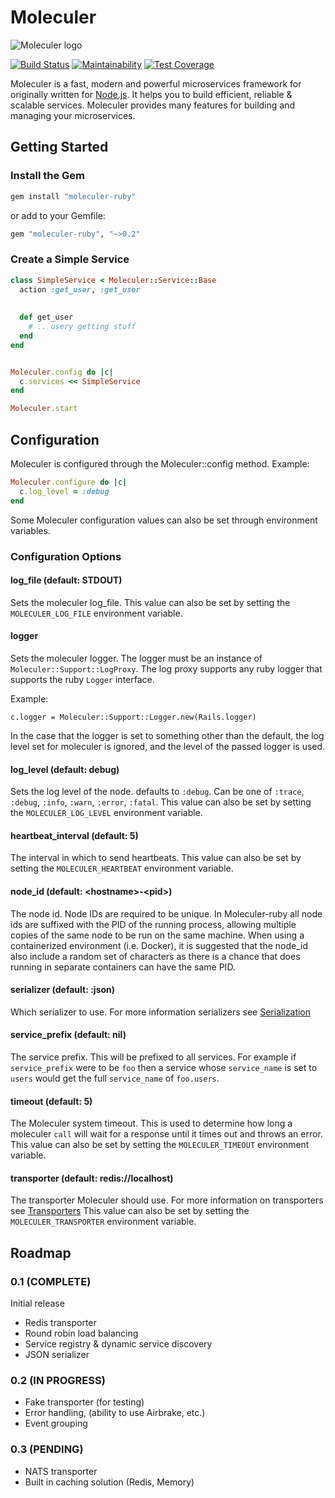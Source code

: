 # Moleculer
![Moleculer logo](https://github.com/moleculerjs/moleculer/raw/master/docs/assets/logo.png)

[![Build Status](https://travis-ci.org/moleculer-ruby/moleculer.svg?branch=develop)](https://travis-ci.org/moleculer-ruby/moleculer)
[![Maintainability](https://api.codeclimate.com/v1/badges/d4211bbefca62cb4c10e/maintainability)](https://codeclimate.com/github/moleculer-ruby/moleculer/maintainability)
[![Test Coverage](https://api.codeclimate.com/v1/badges/d4211bbefca62cb4c10e/test_coverage)](https://codeclimate.com/github/moleculer-ruby/moleculer/test_coverage)

Moleculer is a fast, modern and powerful microservices framework for originally written for [Node.js](). It helps you to 
build efficient, reliable & scalable services. Moleculer provides many features for building and managing your 
microservices.


## Getting Started
### Install the Gem

```ruby
gem install "moleculer-ruby"
```

or add to your Gemfile:

```ruby
gem "moleculer-ruby", "~>0.2"
```

### Create a  Simple Service

```ruby
class SimpleService < Moleculer::Service::Base
  action :get_user, :get_user
  
  
  def get_user
    # .. usery getting stuff
  end
end


Moleculer.config do |c|
  c.services << SimpleService
end

Moleculer.start

```


## Configuration

Moleculer is configured through the Moleculer::config method. Example:

```ruby
Moleculer.configure do |c|
  c.log_level = :debug
end
```

Some Moleculer configuration values can also be set through environment variables.

### Configuration Options

#### log_file (default: STDOUT)
Sets the moleculer log_file. This value can also be set by setting the `MOLECULER_LOG_FILE` environment variable.

#### logger
Sets the moleculer logger. The logger must be an instance of `Moleculer::Support::LogProxy`. The log proxy supports any
ruby logger that supports the ruby `Logger` interface.

Example: 
```
c.logger = Moleculer::Support::Logger.new(Rails.logger)
```

In the case that the logger is set to something other than the default, the log level set for moleculer is ignored, and the
level of the passed logger is used.

#### log_level (default: debug)
Sets the log level of the node. defaults to `:debug`. Can be one of `:trace`, `:debug`, `:info`, `:warn`, `:error`, 
`:fatal`. This value can also be set by setting the `MOLECULER_LOG_LEVEL` environment variable.

#### heartbeat_interval (default: 5)
The interval in which to send heartbeats. This value can also be set by setting the `MOLECULER_HEARTBEAT` environment variable.

#### node_id (default: \<hostname\>-\<pid\>)
The node id. Node IDs are required to be unique. In Moleculer-ruby all node ids are suffixed with the PID of the 
running process, allowing multiple copies of the same node to be run on the same machine. When using a containerized
environment (i.e. Docker), it is suggested that the node_id also include a random set of characters as there is a chance
that does running in separate containers can have the same PID.

#### serializer (default: :json)
Which serializer to use. For more information serializers see [Serialization](https://moleculer.services/docs/0.13/networking.html#Serialization)

#### service_prefix (default: nil)
The service prefix. This will be prefixed to all services. For example if `service_prefix` were to be `foo` then a
service whose `service_name` is set to `users` would get the full `service_name` of `foo.users`.

#### timeout (default: 5)
The Moleculer system timeout. This is used to determine how long a moleculer `call` will wait for a response until it
times out and throws an error. This value can also be set by setting the `MOLECULER_TIMEOUT` environment variable.

#### transporter (default: redis://localhost)
The transporter Moleculer should use. For more information on transporters see [Transporters](https://moleculer.services/docs/0.13/networking.html#Transporters)
This value can also be set by setting the `MOLECULER_TRANSPORTER` environment variable.


## Roadmap

### 0.1 (COMPLETE)
Initial release

* Redis transporter
* Round robin load balancing
* Service registry & dynamic service discovery
* JSON serializer

### 0.2 (IN  PROGRESS)
* Fake transporter (for testing)
* Error handling, (ability to use Airbrake, etc.)
* Event grouping

### 0.3 (PENDING)
* NATS transporter
* Built in caching solution (Redis, Memory)
